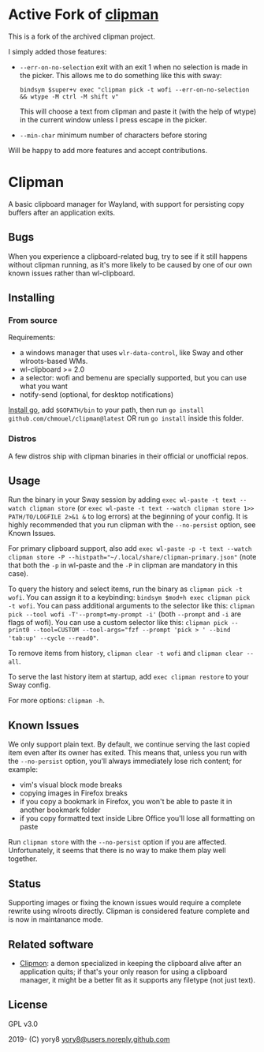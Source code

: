 # Active Fork of [clipman](https://github.com/yory8/clipman)

This is a fork of the archived clipman project.

I simply added those features:

- `--err-on-no-selection` exit with an exit 1 when no selection is
  made in the picker. This allows me to do something like this with sway:

  ```generic
  bindsym $super+v exec "clipman pick -t wofi --err-on-no-selection && wtype -M ctrl -M shift v"
  ```

  This will choose a text from clipman and paste it (with the help of wtype) in the current window
  unless I press escape in the picker.

- `--min-char` minimum number of characters before storing

Will be happy to add more features and accept contributions.

# Clipman

A basic clipboard manager for Wayland, with support for persisting copy buffers after an application exits.

## Bugs

When you experience a clipboard-related bug, try to see if it still happens without clipman running, as it's more likely to be caused by one of our own known issues rather than wl-clipboard.

## Installing

### From source

Requirements:

- a windows manager that uses `wlr-data-control`, like Sway and other wlroots-based WMs.
- wl-clipboard >= 2.0
- a selector: wofi and bemenu are specially supported, but you can use what you want
- notify-send (optional, for desktop notifications)

[Install go](https://golang.org/doc/install), add `$GOPATH/bin` to your path, then run `go install github.com/chmouel/clipman@latest` OR run `go install` inside this folder.

### Distros

A few distros ship with clipman binaries in their official or unofficial repos.

## Usage

Run the binary in your Sway session by adding `exec wl-paste -t text --watch clipman store` (or `exec wl-paste -t text --watch clipman store 1>> PATH/TO/LOGFILE 2>&1 &` to log errors) at the beginning of your config. It is highly recommended that you run clipman with the `--no-persist` option, see Known Issues.

For primary clipboard support, also add `exec wl-paste -p -t text --watch clipman store -P --histpath="~/.local/share/clipman-primary.json"` (note that both the `-p` in wl-paste and the `-P` in clipman are mandatory in this case).

To query the history and select items, run the binary as `clipman pick -t wofi`. You can assign it to a keybinding: `bindsym $mod+h exec clipman pick -t wofi`.
You can pass additional arguments to the selector like this: `clipman pick --tool wofi -T'--prompt=my-prompt -i'` (both `--prompt` and `-i` are flags of wofi).
You can use a custom selector like this: `clipman pick --print0 --tool=CUSTOM --tool-args="fzf --prompt 'pick > ' --bind 'tab:up' --cycle --read0"`.

To remove items from history, `clipman clear -t wofi` and `clipman clear --all`.

To serve the last history item at startup, add `exec clipman restore` to your Sway config.

For more options: `clipman -h`.

## Known Issues

We only support plain text.
By default, we continue serving the last copied item even after its owner has exited. This means that, unless you run with the `--no-persist` option, you'll always immediately lose rich content; for example:

- vim's visual block mode breaks
- copying images in Firefox breaks
- if you copy a bookmark in Firefox, you won't be able to paste it in another bookmark folder
- if you copy formatted text inside Libre Office you'll lose all formatting on paste

Run `clipman store` with the `--no-persist` option if you are affected. Unfortunately, it seems that there is no way to make them play well together.

## Status

Supporting images or fixing the known issues would require a complete rewrite using wlroots directly.
Clipman is considered feature complete and is now in maintanance mode.

## Related software

- [Clipmon](https://git.sr.ht/~whynothugo/clipmon): a demon specialized in keeping the clipboard alive after an application quits; if that's your only reason for using a clipboard manager, it might be a better fit as it supports any filetype (not just text).

## License

GPL v3.0

2019- (C) yory8 <yory8@users.noreply.github.com>
